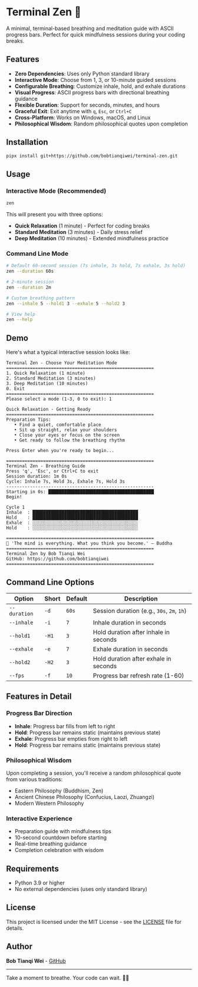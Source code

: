 # Terminal Zen 🧘

A minimal, terminal-based breathing and meditation guide with ASCII progress bars. Perfect for quick mindfulness sessions during your coding breaks.

## Features

- **Zero Dependencies**: Uses only Python standard library
- **Interactive Mode**: Choose from 1, 3, or 10-minute guided sessions
- **Configurable Breathing**: Customize inhale, hold, and exhale durations
- **Visual Progress**: ASCII progress bars with directional breathing guidance
- **Flexible Duration**: Support for seconds, minutes, and hours
- **Graceful Exit**: Exit anytime with `q`, `Esc`, or `Ctrl+C`
- **Cross-Platform**: Works on Windows, macOS, and Linux
- **Philosophical Wisdom**: Random philosophical quotes upon completion

## Installation

```bash
pipx install git+https://github.com/bobtianqiwei/terminal-zen.git
```

## Usage

### Interactive Mode (Recommended)

```bash
zen
```

This will present you with three options:
- **Quick Relaxation** (1 minute) - Perfect for coding breaks
- **Standard Meditation** (3 minutes) - Daily stress relief
- **Deep Meditation** (10 minutes) - Extended mindfulness practice

### Command Line Mode

```bash
# Default 60-second session (7s inhale, 3s hold, 7s exhale, 3s hold)
zen --duration 60s

# 2-minute session
zen --duration 2m

# Custom breathing pattern
zen --inhale 5 --hold1 3 --exhale 5 --hold2 3

# View help
zen --help
```

## Demo

Here's what a typical interactive session looks like:

```
Terminal Zen - Choose Your Meditation Mode
========================================================
1. Quick Relaxation (1 minute)
2. Standard Meditation (3 minutes)
3. Deep Meditation (10 minutes)
0. Exit
========================================================
Please select a mode (1-3, 0 to exit): 1

Quick Relaxation - Getting Ready
========================================================
Preparation Tips:
   • Find a quiet, comfortable place
   • Sit up straight, relax your shoulders
   • Close your eyes or focus on the screen
   • Get ready to follow the breathing rhythm

Press Enter when you're ready to begin...

========================================================
Terminal Zen - Breathing Guide
Press 'q', 'Esc', or Ctrl+C to exit
Session duration: 1m 0s
Cycle: Inhale 7s, Hold 3s, Exhale 7s, Hold 3s
--------------------------------------------------------
Starting in 0s: ████████████████████████████████████████    
Begin!

Cycle 1
Inhale  : ████████████████████████████████████████
Hold    : ████████████████████████████████████████
Exhale  : ░░░░░░░░░░░░░░░░░░░░░░░░░░░░░░░░░░░░░░░░
Hold    : ░░░░░░░░░░░░░░░░░░░░░░░░░░░░░░░░░░░░░░░░

========================================================
🌿 'The mind is everything. What you think you become.' — Buddha
========================================================
Terminal Zen by Bob Tianqi Wei
GitHub: https://github.com/bobtianqiwei
========================================================
```

## Command Line Options

| Option | Short | Default | Description |
|--------|-------|---------|-------------|
| `--duration` | `-d` | `60s` | Session duration (e.g., `30s`, `2m`, `1h`) |
| `--inhale` | `-i` | `7` | Inhale duration in seconds |
| `--hold1` | `-H1` | `3` | Hold duration after inhale in seconds |
| `--exhale` | `-e` | `7` | Exhale duration in seconds |
| `--hold2` | `-H2` | `3` | Hold duration after exhale in seconds |
| `--fps` | `-f` | `10` | Progress bar refresh rate (1-60) |

## Features in Detail

### Progress Bar Direction
- **Inhale**: Progress bar fills from left to right
- **Hold**: Progress bar remains static (maintains previous state)
- **Exhale**: Progress bar empties from right to left
- **Hold**: Progress bar remains static (maintains previous state)

### Philosophical Wisdom
Upon completing a session, you'll receive a random philosophical quote from various traditions:
- Eastern Philosophy (Buddhism, Zen)
- Ancient Chinese Philosophy (Confucius, Laozi, Zhuangzi)
- Modern Western Philosophy

### Interactive Experience
- Preparation guide with mindfulness tips
- 10-second countdown before starting
- Real-time breathing guidance
- Completion celebration with wisdom

## Requirements

- Python 3.9 or higher
- No external dependencies (uses only standard library)

## License

This project is licensed under the MIT License - see the [LICENSE](LICENSE) file for details.

## Author

**Bob Tianqi Wei** - [GitHub](https://github.com/bobtianqiwei)

---

Take a moment to breathe. Your code can wait. 🧘‍♂️

